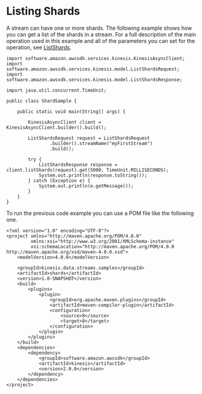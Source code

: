 # Listing Shards<a name="kinesis-using-sdk-java-list-shards"></a>

A stream can have one or more shards\. The following example shows how you can get a list of the shards in a stream\. For a full description of the main operation used in this example and all of the parameters you can set for the operation, see [ListShards](https://docs.aws.amazon.com/kinesis/latest/APIReference/API_ListShards.html)\.

```
import software.amazon.awssdk.services.kinesis.KinesisAsyncClient;
import software.amazon.awssdk.services.kinesis.model.ListShardsRequest;
import software.amazon.awssdk.services.kinesis.model.ListShardsResponse;

import java.util.concurrent.TimeUnit;

public class ShardSample {

    public static void main(String[] args) {

        KinesisAsyncClient client = KinesisAsyncClient.builder().build();

        ListShardsRequest request = ListShardsRequest
                .builder().streamName("myFirstStream")
                .build();

        try {
            ListShardsResponse response = client.listShards(request).get(5000, TimeUnit.MILLISECONDS);
            System.out.println(response.toString());
        } catch (Exception e) {
            System.out.println(e.getMessage());
        }
    }
}
```

To run the previous code example you can use a POM file like the following one\.

```
<?xml version="1.0" encoding="UTF-8"?>
<project xmlns="http://maven.apache.org/POM/4.0.0"
         xmlns:xsi="http://www.w3.org/2001/XMLSchema-instance"
         xsi:schemaLocation="http://maven.apache.org/POM/4.0.0 http://maven.apache.org/xsd/maven-4.0.0.xsd">
    <modelVersion>4.0.0</modelVersion>

    <groupId>kinesis.data.streams.samples</groupId>
    <artifactId>shards</artifactId>
    <version>1.0-SNAPSHOT</version>
    <build>
        <plugins>
            <plugin>
                <groupId>org.apache.maven.plugins</groupId>
                <artifactId>maven-compiler-plugin</artifactId>
                <configuration>
                    <source>8</source>
                    <target>8</target>
                </configuration>
            </plugin>
        </plugins>
    </build>
    <dependencies>
        <dependency>
            <groupId>software.amazon.awssdk</groupId>
            <artifactId>kinesis</artifactId>
            <version>2.0.0</version>
        </dependency>
    </dependencies>
</project>
```